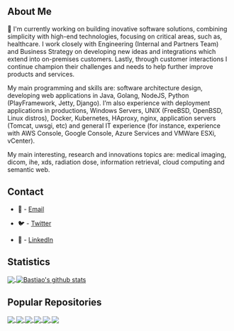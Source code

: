 ## About Me

🔭 I'm currently working on building inovative software solutions, combining simplicity with high-end technologies, focusing on critical areas, such as, healthcare. I work closely with Engineering (Internal and Partners Team) and Business Strategy on developing new ideas and integrations which extend into on-premises customers. Lastly, through customer interactions I continue champion their challenges and needs to help further improve products and services.

My main programming and skills are: software architecture design, developing web applications in Java, Golang, NodeJS, Python (PlayFramework, Jetty, Django). I’m also experience with deployment applications in productions, Windows Servers, UNIX (FreeBSD, OpenBSD, Linux distros), Docker, Kubernetes, HAproxy, nginx, application servers (Tomcat, uwsgi, etc) and general IT experience (for instance, experience with AWS Console, Google Console, Azure Services and VMWare ESXi, vCenter).

My main interesting, research and innovations topics are: medical imaging, dicom, ihe, xds, radiation dose, information retrieval, cloud computing and semantic web.

## Contact

* 📧 - [Email](mailto:luis.kop@gmail.com)

* 🐦 - [Twitter](https://twitter.com/luisbastiao)

* 🔗 - [LinkedIn](https://www.linkedin.com/in/bastiao/)

## Statistics
<!-- Thanks to https://github.com/anuraghazra/github-readme-stats -->

<!-- Top Language Dashboard -->
<a href="https://github.com/bastiao">
<img align="center" src="https://github-readme-stats.vercel.app/api/top-langs/?username=bastiao&theme=vue" />
</a>

<!-- Stats Dashboard -->
<a href="https://github.com/bastiao">
<img align="center" src="https://github-readme-stats.vercel.app/api?username=bastiao&show_icons=true&theme=vue&line_height=27" alt="Bastiao's github stats" />
</a>




## Popular Repositories
<!-- Thanks to https://github.com/anuraghazra/github-readme-stats -->

<a href="https://github.com/bastiao/contributions">
  <img align="center" src="https://github-readme-stats.vercel.app/api/pin/?username=bastiao&repo=contributions&theme=vue" />
</a>

<a href="https://github.com/bioinformatics-ua/dicoogle">
  <img align="center" src="https://github-readme-stats.vercel.app/api/pin/?username=bioinformatics-ua&repo=dicoogle&theme=vue" />
</a>


<a href="https://github.com/BMDSoftware/dicoogle-ipfs-storage">
  <img align="center" src="https://github-readme-stats.vercel.app/api/pin/?username=BMDSoftware&repo=dicoogle-ipfs-storage&theme=vue" />
</a>


<a href="https://github.com/BMDSoftware/dicoogle-java">
  <img align="center" src="https://github-readme-stats.vercel.app/api/pin/?username=BMDSoftware&repo=dicoogle-java&theme=vue" />
</a>

<a href="https://github.com/BMDSoftware/dicoogle-python">
  <img align="center" src="https://github-readme-stats.vercel.app/api/pin/?username=BMDSoftware&repo=dicoogle-python&theme=vue" />
</a>

<a href="https://github.com/BMDSoftware/rmjvm">
  <img align="center" src="https://github-readme-stats.vercel.app/api/pin/?username=BMDSoftware&repo=rmjvm&theme=vue" />
</a>



